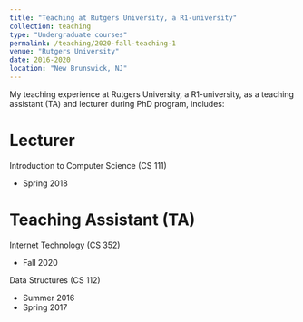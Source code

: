 ```yaml
---
title: "Teaching at Rutgers University, a R1-university"
collection: teaching
type: "Undergraduate courses"
permalink: /teaching/2020-fall-teaching-1
venue: "Rutgers University"
date: 2016-2020
location: "New Brunswick, NJ"
---
```


My teaching experience at Rutgers University, a R1-university, as a teaching assistant (TA) and lecturer during PhD program, includes:

Lecturer
======

Introduction to Computer Science (CS 111)
- Spring 2018

Teaching Assistant (TA)
======


Internet Technology (CS 352)
- Fall 2020


Data Structures (CS 112)
- Summer 2016 
- Spring 2017